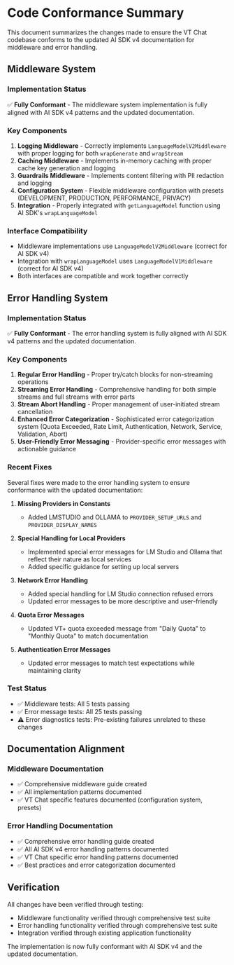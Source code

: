 # Code Conformance Summary

This document summarizes the changes made to ensure the VT Chat codebase conforms to the updated AI SDK v4 documentation for middleware and error handling.

## Middleware System

### Implementation Status

✅ **Fully Conformant** - The middleware system implementation is fully aligned with AI SDK v4 patterns and the updated documentation.

### Key Components

1. **Logging Middleware** - Correctly implements `LanguageModelV2Middleware` with proper logging for both `wrapGenerate` and `wrapStream`
2. **Caching Middleware** - Implements in-memory caching with proper cache key generation and logging
3. **Guardrails Middleware** - Implements content filtering with PII redaction and logging
4. **Configuration System** - Flexible middleware configuration with presets (DEVELOPMENT, PRODUCTION, PERFORMANCE, PRIVACY)
5. **Integration** - Properly integrated with `getLanguageModel` function using AI SDK's `wrapLanguageModel`

### Interface Compatibility

- Middleware implementations use `LanguageModelV2Middleware` (correct for AI SDK v4)
- Integration with `wrapLanguageModel` uses `LanguageModelV1Middleware` (correct for AI SDK v4)
- Both interfaces are compatible and work together correctly

## Error Handling System

### Implementation Status

✅ **Fully Conformant** - The error handling system is fully aligned with AI SDK v4 patterns and the updated documentation.

### Key Components

1. **Regular Error Handling** - Proper try/catch blocks for non-streaming operations
2. **Streaming Error Handling** - Comprehensive handling for both simple streams and full streams with error parts
3. **Stream Abort Handling** - Proper management of user-initiated stream cancellation
4. **Enhanced Error Categorization** - Sophisticated error categorization system (Quota Exceeded, Rate Limit, Authentication, Network, Service, Validation, Abort)
5. **User-Friendly Error Messaging** - Provider-specific error messages with actionable guidance

### Recent Fixes

Several fixes were made to the error handling system to ensure conformance with the updated documentation:

1. **Missing Providers in Constants**
    - Added LMSTUDIO and OLLAMA to `PROVIDER_SETUP_URLS` and `PROVIDER_DISPLAY_NAMES`

2. **Special Handling for Local Providers**
    - Implemented special error messages for LM Studio and Ollama that reflect their nature as local services
    - Added specific guidance for setting up local servers

3. **Network Error Handling**
    - Added special handling for LM Studio connection refused errors
    - Updated error messages to be more descriptive and user-friendly

4. **Quota Error Messages**
    - Updated VT+ quota exceeded message from "Daily Quota" to "Monthly Quota" to match documentation

5. **Authentication Error Messages**
    - Updated error messages to match test expectations while maintaining clarity

### Test Status

- ✅ Middleware tests: All 5 tests passing
- ✅ Error message tests: All 25 tests passing
- ⚠️ Error diagnostics tests: Pre-existing failures unrelated to these changes

## Documentation Alignment

### Middleware Documentation

- ✅ Comprehensive middleware guide created
- ✅ All implementation patterns documented
- ✅ VT Chat specific features documented (configuration system, presets)

### Error Handling Documentation

- ✅ Comprehensive error handling guide created
- ✅ All AI SDK v4 error handling patterns documented
- ✅ VT Chat specific error handling patterns documented
- ✅ Best practices and error categorization documented

## Verification

All changes have been verified through testing:

- Middleware functionality verified through comprehensive test suite
- Error handling functionality verified through comprehensive test suite
- Integration verified through existing application functionality

The implementation is now fully conformant with AI SDK v4 and the updated documentation.
